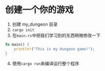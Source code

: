 # 创建一个你的游戏

1. 创建 my_dungeon 目录
2. `cargo init`
3. 在`main.rs`中把我们学习到的东西稍微修改一下

```rust
fn main() {
    println!("This is my dungeon game!");
}
```

4. 使用`cargo run`来编译运行整个程序
